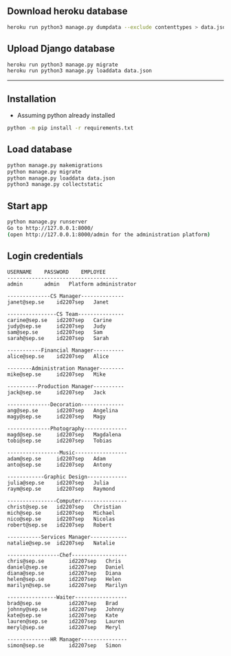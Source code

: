 ## Download heroku database
```bash
heroku run python3 manage.py dumpdata --exclude contenttypes > data.json
```
## Upload Django database
```bash
heroku run python3 manage.py migrate
heroku run python3 manage.py loaddata data.json
```
-------------------------------------------------------------------------------	
## Installation
* Assuming python already installed
```bash
python -m pip install -r requirements.txt
```
## Load database
```bash
python manage.py makemigrations
python manage.py migrate
python manage.py loaddata data.json
python3 manage.py collectstatic
```
## Start app
```bash
python manage.py runserver
Go to http://127.0.0.1:8000/
(open http://127.0.0.1:8000/admin for the administration platform)
```
## Login credentials
	USERNAME	PASSWORD	EMPLOYEE
	------------------------------------
	admin 		admin 	Platform administrator

	--------------CS Manager--------------
	janet@sep.se 	id2207sep 	Janet

	----------------CS Team---------------
	carine@sep.se	id2207sep   Carine
	judy@sep.se		id2207sep   Judy
	sam@sep.se 		id2207sep   Sam
	sarah@sep.se	id2207sep   Sarah

	-----------Financial Manager----------
	alice@sep.se	id2207sep   Alice

	--------Administration Manager--------
	mike@sep.se		id2207sep   Mike

	----------Production Manager----------
	jack@sep.se		id2207sep   Jack

	--------------Decoration--------------
	ang@sep.se		id2207sep   Angelina
	magy@sep.se		id2207sep   Magy

	--------------Photography--------------
	magd@sep.se		id2207sep   Magdalena
	tobi@sep.se    	id2207sep   Tobias

	-----------------Music-----------------
	adam@sep.se		id2207sep   Adam
	anto@sep.se		id2207sep   Antony

	------------Graphic Design-------------
	julia@sep.se	id2207sep   Julia
	raym@sep.se		id2207sep   Raymond

	----------------Computer---------------
	christ@sep.se	id2207sep   Christian
	mich@sep.se		id2207sep   Michael
	nico@sep.se		id2207sep   Nicolas
	robert@sep.se	id2207sep   Robert
			
	-----------Services Manager------------
	natalie@sep.se	id2207sep   Natalie

	-----------------Chef------------------
	chris@sep.se		id2207sep   Chris
	daniel@sep.se		id2207sep   Daniel
	diana@sep.se		id2207sep   Diana
	helen@sep.se		id2207sep   Helen
	marilyn@sep.se		id2207sep   Marilyn

	----------------Waiter-----------------
	brad@sep.se		    id2207sep   Brad
	johnny@sep.se		id2207sep   Johnny
	kate@sep.se		    id2207sep   Kate
	lauren@sep.se		id2207sep   Lauren
	meryl@sep.se		id2207sep   Meryl

	--------------HR Manager---------------
	simon@sep.se		id2207sep   Simon
	

	






